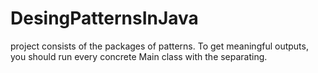 # DesingPatternsInJava
project consists of the packages of patterns. To get meaningful outputs, you should run every concrete Main class with the separating. 
